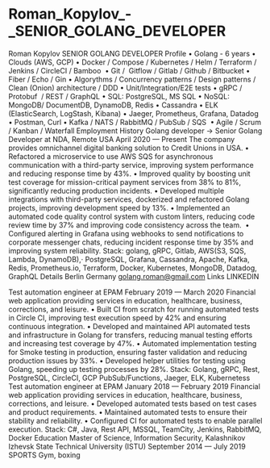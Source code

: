 # Roman_Kopylov_-_SENIOR_GOLANG_DEVELOPER

Roman Kopylov
SENIOR GOLANG DEVELOPER
Profile
• Golang - 6 years
• Clouds (AWS, GCP)
• Docker / Compose / Kubernetes / Helm / Terraform / Jenkins / 
CircleCI / Bamboo 
• Git /  Gitflow / Gitlab / Github / Bitbucket
• Fiber / Echo / Gin
• Algorythms / Concurrency patterns / Design patterns / Clean 
(Onion) architecture / DDD
• Unit/Integration/E2E tests
• gRPC / Protobuf  / REST / GraphQL
• SQL: PostgreSQL, MS SQL
• NoSQL: MongoDB/ DocumentDB, DynamoDB, Redis
• Cassandra
• ELK (ElasticSearch, LogStash, Kibana)
• Jaeger, Prometheus, Grafana, Datadog
• Postman, Curl
• Kafka / NATS / RabbitMQ / PubSub / SQS 
• Agile / Scrum / Kanban / Waterfall
Employment History
Golang developer -> Senior Golang Developer at NDA, Remote USA
April 2020 — Present
The company provides omnichannel digital banking solution to Credit 
Unions in USA.
• Refactored a microservice to use AWS SQS for asynchronous 
communication with a third-party service, improving system 
performance and reducing response time by 43%.
• Improved quality by boosting unit test coverage for 
mission-critical payment services from 38% to 81%, significantly 
reducing production incidents.
• Developed multiple integrations with third-party services, 
dockerized and refactored Golang projects, improving 
development speed by 13%.
• Implemented an automated code quality control system with 
custom linters, reducing code review time by 37% and improving 
code consistency across the team. 
• Configured alerting in Grafana using webhooks to send 
notifications to corporate messenger chats, reducing incident 
response time by 35% and improving system reliability.
Stack: golang, gRPC, Gitlab, AWS(S3, SQS, Lambda, DynamoDB),· 
PostgreSQL, Grafana, Cassandra, Apache, Kafka, Redis, Prometheus.io, 
Terraform, Docker, Kubernetes, MongoDВ, Datadog, GraphQL
Details
Berlin
Germany
golang.roman@gmail.com
Links
LINKEDIN

Test automation engineer at EPAM
February 2019 — March 2020
Financial web application providing services in education, healthcare, 
business, corrections, and leisure.
• Built CI from scratch for running automated tests in Circle CI, 
improving test execution speed by 42% and ensuring continuous 
integration.
• Developed and maintained API automated tests and infrastructure 
in Golang for transfers, reducing manual testing efforts and 
increasing test coverage by 47%.
• Automated implementation testing for Smoke testing in 
production, ensuring faster validation and reducing production 
issues by 33%.
• Developed helper utilities for testing using Golang, speeding up 
testing processes by 28%.
Stack: Golang, gRPC, Rest, PostgreSQL, CircleCI, GCP 
PubSub/Functions, Jaeger, ELK, Kubernetess
Test automation engineer at EPAM
January 2018 — February 2019
Financial web application providing services in education, healthcare, 
business, corrections, and leisure.
• Developed automated tests based on test cases and product 
requirements.
• Maintained automated tests to ensure their stability and 
reliability.
• Configured CI for automated tests to enable parallel execution.
Stack: C#, Java, Rest API, MSSQL, TeamCity, Jenkins, RabbitMQ, Docker
Education
Master of Science, Information Security, Kalashnikov Izhevsk State 
Technical University (ISTU)
September 2014 — July 2019
SPORTS
Gym, boxing

